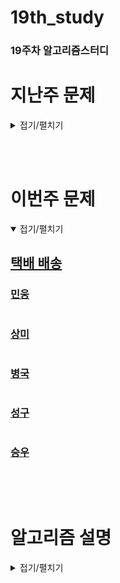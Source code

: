 # 19th_study

### 19주차 알고리즘스터디

# 지난주 문제

<details>
<summary>접기/펼치기</summary>
<div markdown="1">


## [세로 읽기](https://www.codetree.ai/problems/vertical-reading/description)


### [민웅](<./세로읽기/민웅.py>)

```py

```

### [상미](<./세로읽기/상미.py>)

```py

```

### [병국](<./세로읽기/병국.py>)

```py

```

### [성구](<./세로읽기/성구.py>)

```py

```

### [승우](<./세로읽기/승우.py>)

```py

```

## [2배보다 커지는 수열](https://www.codetree.ai/training-field/search/problems/a-sequence-greater-than-twice/description?page=14&pageSize=20)


### [민웅](<./2배보다 커지는 수열/민웅.py>)

```py

```

### [상미](<./2배보다 커지는 수열/상미.py>)

```py

```

### [병국](<./2배보다 커지는 수열/병국.py>)

```py

```

### [성구](<./2배보다 커지는 수열/성구.py>)

```py

```

### [승우](<./2배보다 커지는 수열/승우.py>)

```py

```

## [코드트리 사내 메신저](https://www.codetree.ai/problems/codetree-internal-messenger/description)


### [민웅](<./코드트리 사내 메신저/민웅.py>)

```py

```

### [상미](<./코드트리 사내 메신저/상미.py>)

```py

```

### [병국](<./코드트리 사내 메신저/병국.py>)

```py

```

### [성구](<./코드트리 사내 메신저/성구.py>)

```py

```

### [승우](<./코드트리 사내 메신저/승우.py>)

```py

```

<br/><br/>

</div>

</details>

</br></br>

# 이번주 문제

<details open>
<summary>접기/펼치기</summary>
<div markdown="1">

## [택배 배송](https://www.acmicpc.net/problem/5972)

### [민웅](<./택배 배송/민웅.py>)

```py

```

### [상미](<./택배 배송/상미.py>)

```py

```

### [병국](<./택배 배송/병국.py>)

```py

```

### [성구](<./택배 배송/성구.py>)

```py

```

### [승우](<./택배 배송/승우.py>)

```py

```

</div>
</details>
<br><br>

# 알고리즘 설명

<details>
<summary>접기/펼치기</summary>

</details>
